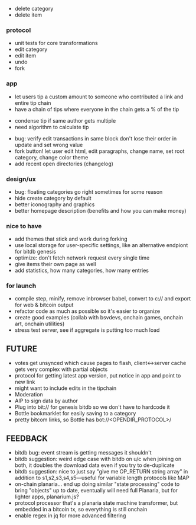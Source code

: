 * delete category
* delete item

### protocol
* unit tests for core transformations
* edit category
* edit item
* undo
* fork

### app
* let users tip a custom amount to someone who contributed a link and entire tip chain
* have a chain of tips where everyone in the chain gets a % of the tip
 - condense tip if same author gets multiple
 - need algorithm to calculate tip
* bug: verify edit transactions in same block don't lose their order in update and set wrong value
* fork button! let user edit html, edit paragraphs, change name, set root category, change color theme
* add recent open directories (changelog)

### design/ux
* bug: floating categories go right sometimes for some reason
* hide create category by default
* better iconography and graphics
* better homepage description (benefits and how you can make money)

### nice to have
* add themes that stick and work during forking
* use local storage for user-specific settings, like an alternative endpiont for bitdb genesis
* optimize: don't fetch network request every single time
* give items their own page as well
* add statistics, how many categories, how many entries

### for launch
* compile step, minify, remove inbrowser babel, convert to c:// and export for web & bitcoin output
* refactor code as much as possible so it's easier to organize
* create good examples (collab with bsvdevs, onchain games, onchain art, onchain utilities)
* stress test server, see if aggregate is putting too much load

## FUTURE
* votes get unsynced which cause pages to flash, client<->server cache gets very complex with partial objects
* protocol for getting latest app version, put notice in app and point to new link
* might want to include edits in the tipchain
* Moderation
* AIP to sign data by author
* Plug into bit:// for genesis bitdb so we don't have to hardcode it
* Bottle bookmarklet for easily saving to a category
* pretty bitcom links, so Bottle has bot://<OPENDIR_PROTOCOL>/<txid>

## FEEDBACK
* bitdb bug: event stream is getting messages it shouldn't
* bitdb suggestion: weird edge case with bitdb on u/c when joining on both, it doubles the download data even if you try to de-duplicate
* bitdb suggestion: nice to just say "give me OP_RETURN string array" in addition to s1,s2,s3,s4,s5—useful for variable length protocols like MAP
* on-chain planaria... end up doing similar "state processing" code to bring "objects" up to date, eventually will need full Planaria, but for lighter apps, planarium.js?
* protocol processor that's a planaria state machine transformer, but embedded in a bitcoin tx, so everything is still onchain
* enable regex in jq for more advanced filtering
